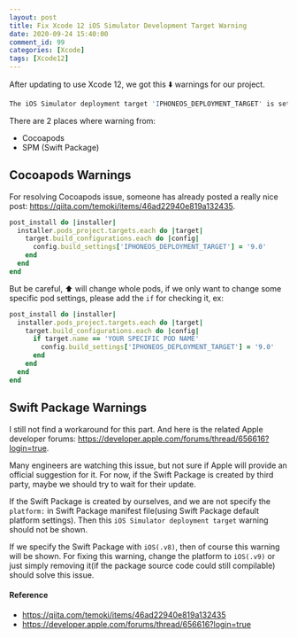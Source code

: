 ```yaml
---
layout: post
title: Fix Xcode 12 iOS Simulator Development Target Warning
date: 2020-09-24 15:40:00
comment_id: 99
categories: [Xcode]
tags: [Xcode12]
---
```


After updating to use Xcode 12, we got this ⬇️ warnings for our project.

```s
The iOS Simulator deployment target 'IPHONEOS_DEPLOYMENT_TARGET' is set to 8.0, but the range of supported deployment target versions is 9.0 to 14.0.99.
```

There are 2 places where warning from:

- Cocoapods
- SPM (Swift Package)

## Cocoapods Warnings

For resolving Cocoapods issue, someone has already posted a really nice post: <https://qiita.com/temoki/items/46ad22940e819a132435>.

```ruby
post_install do |installer|
  installer.pods_project.targets.each do |target|
    target.build_configurations.each do |config|
      config.build_settings['IPHONEOS_DEPLOYMENT_TARGET'] = '9.0'
    end
  end
end
```

But be careful, ⬆️ will change whole pods, if we only want to change some specific pod settings, please add the `if` for checking it, ex:

```ruby
post_install do |installer|
  installer.pods_project.targets.each do |target|
    target.build_configurations.each do |config|
	  if target.name == 'YOUR SPECIFIC POD NAME'
		config.build_settings['IPHONEOS_DEPLOYMENT_TARGET'] = '9.0'
	  end
    end
  end
end
```

## Swift Package Warnings

I still not find a workaround for this part. And here is the related Apple developer forums: <https://developer.apple.com/forums/thread/656616?login=true>.

Many engineers are watching this issue, but not sure if Apple will provide an official suggestion for it. For now, if the Swift Package is created by third party, maybe we should try to wait for their update.

If the Swift Package is created by ourselves, and we are not specify the `platform:` in Swift Package manifest file(using Swift Package default platform settings). Then this `iOS Simulator deployment target` warning should not be shown.

If we specify the Swift Package with `iOS(.v8)`, then of course this warning will be shown. For fixing this warning, change the platform to `iOS(.v9)` or just simply removing it(if the package source code could still compilable) should solve this issue.

#### Reference

- <https://qiita.com/temoki/items/46ad22940e819a132435>
- <https://developer.apple.com/forums/thread/656616?login=true>
